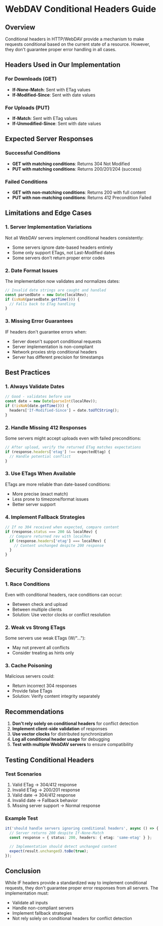 # WebDAV Conditional Headers Guide

## Overview

Conditional headers in HTTP/WebDAV provide a mechanism to make requests conditional based on the current state of a resource. However, they don't guarantee proper error handling in all cases.

## Headers Used in Our Implementation

### For Downloads (GET)

- **If-None-Match**: Sent with ETag values
- **If-Modified-Since**: Sent with date values

### For Uploads (PUT)

- **If-Match**: Sent with ETag values
- **If-Unmodified-Since**: Sent with date values

## Expected Server Responses

### Successful Conditions

- **GET with matching conditions**: Returns 304 Not Modified
- **PUT with matching conditions**: Returns 200/201/204 (success)

### Failed Conditions

- **GET with non-matching conditions**: Returns 200 with full content
- **PUT with non-matching conditions**: Returns 412 Precondition Failed

## Limitations and Edge Cases

### 1. Server Implementation Variations

Not all WebDAV servers implement conditional headers consistently:

- Some servers ignore date-based headers entirely
- Some only support ETags, not Last-Modified dates
- Some servers don't return proper error codes

### 2. Date Format Issues

The implementation now validates and normalizes dates:

```typescript
// Invalid date strings are caught and handled
const parsedDate = new Date(localRev);
if (isNaN(parsedDate.getTime())) {
  // Falls back to ETag handling
}
```

### 3. Missing Error Guarantees

IF headers don't guarantee errors when:

- Server doesn't support conditional requests
- Server implementation is non-compliant
- Network proxies strip conditional headers
- Server has different precision for timestamps

## Best Practices

### 1. Always Validate Dates

```typescript
// Good - validates before use
const date = new Date(parseInt(localRev));
if (!isNaN(date.getTime())) {
  headers['If-Modified-Since'] = date.toUTCString();
}
```

### 2. Handle Missing 412 Responses

Some servers might accept uploads even with failed preconditions:

```typescript
// After upload, verify the returned ETag matches expectations
if (response.headers['etag'] !== expectedEtag) {
  // Handle potential conflict
}
```

### 3. Use ETags When Available

ETags are more reliable than date-based conditions:

- More precise (exact match)
- Less prone to timezone/format issues
- Better server support

### 4. Implement Fallback Strategies

```typescript
// If no 304 received when expected, compare content
if (response.status === 200 && localRev) {
  // Compare returned rev with localRev
  if (response.headers['etag'] === localRev) {
    // Content unchanged despite 200 response
  }
}
```

## Security Considerations

### 1. Race Conditions

Even with conditional headers, race conditions can occur:

- Between check and upload
- Between multiple clients
- Solution: Use vector clocks or conflict resolution

### 2. Weak vs Strong ETags

Some servers use weak ETags (W/"..."):

- May not prevent all conflicts
- Consider treating as hints only

### 3. Cache Poisoning

Malicious servers could:

- Return incorrect 304 responses
- Provide false ETags
- Solution: Verify content integrity separately

## Recommendations

1. **Don't rely solely on conditional headers** for conflict detection
2. **Implement client-side validation** of responses
3. **Use vector clocks** for distributed synchronization
4. **Log all conditional header usage** for debugging
5. **Test with multiple WebDAV servers** to ensure compatibility

## Testing Conditional Headers

### Test Scenarios

1. Valid ETag → 304/412 response
2. Invalid ETag → 200/201 response
3. Valid date → 304/412 response
4. Invalid date → Fallback behavior
5. Missing server support → Normal response

### Example Test

```typescript
it('should handle servers ignoring conditional headers', async () => {
  // Server returns 200 despite If-None-Match
  const response = { status: 200, headers: { etag: 'same-etag' } };

  // Implementation should detect unchanged content
  expect(result.unchanged).toBe(true);
});
```

## Conclusion

While IF headers provide a standardized way to implement conditional requests, they don't guarantee proper error responses from all servers. The implementation must:

- Validate all inputs
- Handle non-compliant servers
- Implement fallback strategies
- Not rely solely on conditional headers for conflict detection
